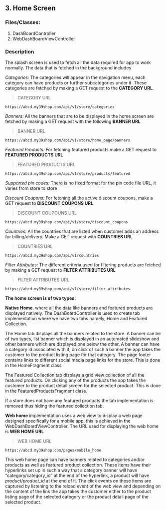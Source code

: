 ## 3. Home Screen

### Files/Classes:

1. DashBoardController
2. WebDashBoardViewController


### Description

The splash screen is used to fetch all the data required for app to work normally. The data that is fetched in the background includes


*Categories:* The categories will appear in the navigation menu, each category can have products or further subcategories under it. These categories are fetched by making a GET request to the **CATEGORY URL**.

> CATEGORY URL

```API
https://abcd.my39shop.com/api/v1/store/categories
```


*Banners:* All the banners that are to be displayed in the home screen are fetched by making a GET request with the following **BANNER URL** 

> BANNER URL

```API
https://abcd.my39shop.com/api/v1/store/home_page/banners
```


*Featured Products:*  For fetching featured products make a GET request to **FEATURED PRODUCTS URL**

> FEATURED PRODUCTS URL

```API
https://abcd.my39shop.com/api/v1/store/products/featured
```


*Supported pin codes:* There is no fixed format for the pin code file URL, it varies from store to store


*Discount Coupons:* For fetching all the active discount coupons, make a GET request to **DISCOUNT COUPONS URL**

> DISCOUNT COUPOUNS URL

```API
https://abcd.my39shop.com/api/v1/store/discount_coupons
```


*Countries:* All the countries that are listed when customer adds an address for billing/delivery. Make a GET request with **COUNTRIES URL**

> COUNTRIES URL

```API
https://abcd.my39shop.com/api/v1/countries
```


*Filter Attributes:* The different criteria used for filtering products are fetched by making a GET request to **FILTER ATTRIBUTES URL**

> FILTER ATTRIBUTES URL

```API
https://abcd.my39shop.com/api/v1/store/filter_attributes
```


**The home screen is of two types:**

**Native Home**, where all the data like banners and featured products are displayed natively. The DashBoardController is used to create tab implementation where we have two tabs namely, Home and Featured Collection. 

The Home tab displays all the banners related to the store. A banner can be of two types, list banner which is displayed in an automated slideshow and other banners which are displayed one below the other. A banner can have a category id associated with it, on click of such a banner the app takes the customer to the product listing page for that category.
The page footer contains links to different social media page links for the store. This is done in the HomeFragment class.
 
The Featured Collection tab displays a grid view collection of all the featured products. On clicking any of the products the app takes the customer to the product detail screen for the selected product. This is done in the FeaturedProductsFragment class.

If a store does not have any featured products the tab implementation is removed thus hiding the featured collection tab.

**Web home** implementation uses a web view to display a web page designed specifically for a mobile app, this is achieved in the WebDashBoardViewController. The URL used for displaying the web home is **WEB HOME URL**

>WEB HOME URL

```API
https://abcd.my39shop.com/pages/mobile_home
```

This web home page can have banners related to categories and/or products as well as featured product collection. These items have their hyperlinks set up in such a way that a category banner will have “category/category_id” at the end of the hyperlink, a product will have *product/product_id* at the end of it. The click events on these items are captured by listening to the reload event of the web view and depending on the content of the link the app takes the customer either to the product listing page of the selected category or the product detail page of the selected product.
